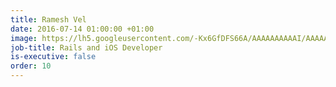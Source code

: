 ```yaml
---
title: Ramesh Vel
date: 2016-07-14 01:00:00 +01:00
image: https://lh5.googleusercontent.com/-Kx6GfDFS66A/AAAAAAAAAAI/AAAAAAAAAmU/WsqfnV2fDd8/photo.jpg
job-title: Rails and iOS Developer
is-executive: false
order: 10
---
```


